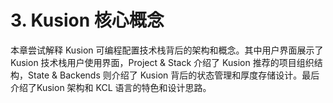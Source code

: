 # 3. Kusion 核心概念

本章尝试解释 Kusion 可编程配置技术栈背后的架构和概念。其中用户界面展示了 Kusion 技术栈用户使用界面，Project & Stack 介绍了 Kusion 推荐的项目组织结构，State & Backends 则介绍了 Kusion 背后的状态管理和厚度存储设计。最后介绍了Kusion 架构和 KCL 语言的特色和设计思路。